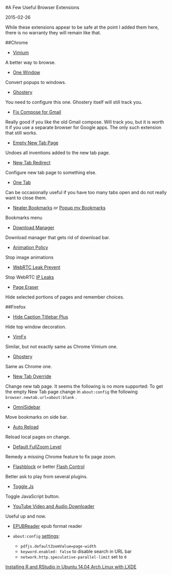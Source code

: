 #A Few Useful Browser Extensions

2015-02-26

<!--- tags: browser -->

While these extensions appear to be safe at the point I added them here, there is no warranty they will remain like that.

##Chrome

* [Vimium](https://chrome.google.com/webstore/detail/vimium/dbepggeogbaibhgnhhndojpepiihcmeb)

 A better way to browse.

* [One Window](https://chrome.google.com/webstore/detail/one-window/papnlnnbddhckngcblfljaelgceffobn)

 Convert popups to windows.

* [Ghostery](https://chrome.google.com/webstore/detail/ghostery/mlomiejdfkolichcflejclcbmpeaniij)

 You need to configure this one. Ghostery itself will still track you.

* [Fix Compose for Gmail](https://chrome.google.com/webstore/detail/fix-compose-for-gmail%C2%AE-to/hpoidnelefpoofhdioielagfklahfcjg)

 Really good if you like the old Gmail compose. Will track you, but it is worth it if you use a separate browser for Google apps. The only such extension that still works.

* [Empty New Tab Page](https://chrome.google.com/webstore/detail/empty-new-tab-page/dpjamkmjmigaoobjbekmfgabipmfilij)

 Undoes all inventions added to the new tab page.

* [New Tab Redirect](https://chrome.google.com/webstore/detail/new-tab-redirect/icpgjfneehieebagbmdbhnlpiopdcmna) 

 Configure new tab page to something else.

* [One Tab](https://chrome.google.com/webstore/detail/onetab/chphlpgkkbolifaimnlloiipkdnihall)

 Can be occasionally useful if you have too many tabs open and do not really want to close them.

* [Neater Bookmarks](https://chrome.google.com/webstore/detail/neater-bookmarks/ofgjggbjanlhbgaemjbkiegeebmccifi?hl=en) or [Popup my Bookmarks](https://chrome.google.com/webstore/detail/popup-my-bookmarks/mppflflkbbafeopeoeigkbbdjdbeifni/)

 Bookmarks menu

* [Download Manager](https://chrome.google.com/webstore/detail/download-manager/daoidaoebhfcgccdpgjjcbdginkofmfe)
  
 Download manager that gets rid of download bar. 

* [Animation Policy](https://chrome.google.com/webstore/detail/animation-policy/ncigbofjfbodhkaffojakplpmnleeoee)

 Stop image animations

* [WebRTC Leak Prevent](https://chrome.google.com/webstore/detail/webrtc-leak-prevent/eiadekoaikejlgdbkbdfeijglgfdalml/related)
  
 Stop WebRTC [IP Leaks](https://diafygi.github.io/webrtc-ips/)  

* [Page Eraser](https://chrome.google.com/webstore/detail/page-eraser/ekofpchjmoalonajopdeegdappocgcmj?hl=en)
 
 Hide selected portions of pages and remember choices. 

##Firefox

* [Hide Caption Titlebar Plus](https://addons.mozilla.org/en-US/firefox/addon/hide-caption-titlebar-plus-sma/)  

 Hide top window decoration.

* [VimFx](https://addons.mozilla.org/en-US/firefox/addon/vimfx/)

 Similar, but not exactly same as Chrome Vimium one.

* [Ghostery](https://addons.mozilla.org/en-US/firefox/addon/ghostery/) 

 Same as Chrome one.

* [New Tab Override](https://addons.mozilla.org/en-US/firefox/addon/new-tab-override/)

 Change new tab page. It seems the following is no more supported: To get the empty New Tab page change in `about:config` the following `browser.newtab.url=about:blank` .

* [OmniSidebar](https://addons.mozilla.org/en-US/firefox/addon/omnisidebar/)

 Move bookmarks on side bar.

* [Auto Reload](https://addons.mozilla.org/en-US/firefox/addon/auto-reload)

 Reload local pages on change.

* [Default FullZoom Level](https://addons.mozilla.org/en-us/firefox/addon/default-fullzoom-level/)

 Remedy a missing Chrome feature to fix page zoom.

* [Flashblock](https://addons.mozilla.org/en-us/firefox/addon/flashblock/) or better [Flash Control](https://addons.mozilla.org/en-US/firefox/addon/flash-control/)

 Better ask to play from several plugins.

* [Toggle Js](https://addons.mozilla.org/en-US/firefox/addon/toggle-js)

 Toggle JavaScript button.

* [YouTube Video and Audio Downloader](https://addons.mozilla.org/en-US/firefox/addon/youtube-video-and-audio-dow/)

 Useful up and now.

* [EPUBReader](https://addons.mozilla.org/en-US/firefox/addon/epubreader/) 
 epub format reader

* `about:config` [settings](https://support.mozilla.org/en-US/kb/how-stop-firefox-making-automatic-connections):
    - `pdfjs.defaultZoomValue=page-width`
    - `keyword.enabled: false` to disable search in URL bar
    - `network.http.speculative-parallel-limit` set to `0`
    
<ins class='nfooter'><a rel='prev' id='fprev' href='#blog/2015/2015-03-22-Installing-R-and-RStudio-in-Ubuntu-14.04.md'>Installing R and RStudio in Ubuntu 14.04</a> <a rel='next' id='fnext' href='#blog/2015/2015-01-29-Arch-Linux-with-LXDE.md'>Arch Linux with LXDE</a></ins>
